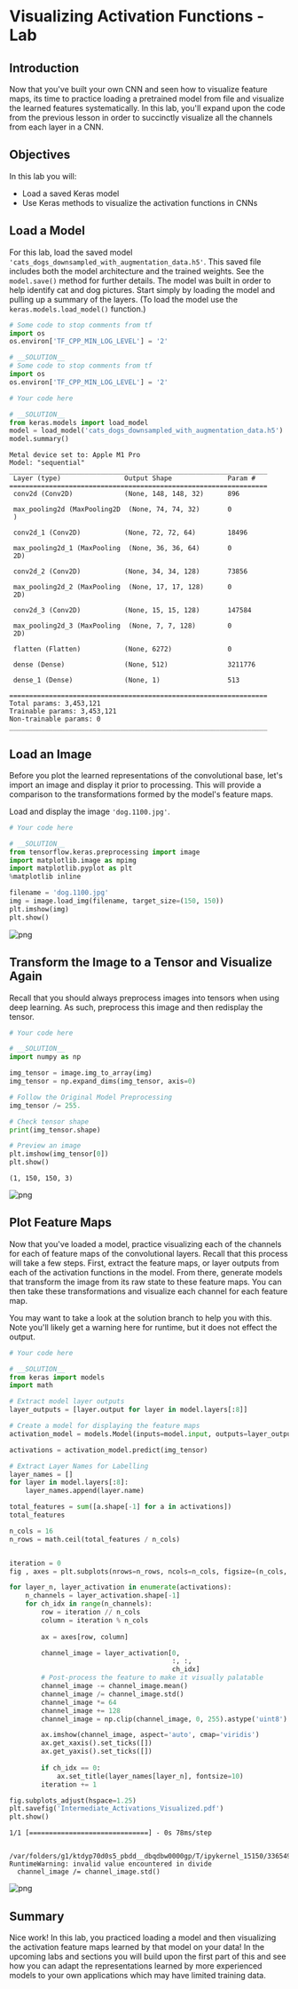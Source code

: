 # Visualizing Activation Functions - Lab

## Introduction

Now that you've built your own CNN and seen how to visualize feature maps, its time to practice loading a pretrained model from file and visualize the learned features systematically. In this lab, you'll expand upon the code from the previous lesson in order to succinctly visualize all the channels from each layer in a CNN.

## Objectives

In this lab you will: 

- Load a saved Keras model 
- Use Keras methods to visualize the activation functions in CNNs 

## Load a Model  

For this lab, load the saved model `'cats_dogs_downsampled_with_augmentation_data.h5'`. This saved file includes both the model architecture and the trained weights. See the `model.save()` method for further details. The model was built in order to help identify cat and dog pictures. Start simply by loading the model and pulling up a summary of the layers. (To load the model use the `keras.models.load_model()` function.) 


```python
# Some code to stop comments from tf
import os
os.environ['TF_CPP_MIN_LOG_LEVEL'] = '2'
```


```python
# __SOLUTION__
# Some code to stop comments from tf
import os
os.environ['TF_CPP_MIN_LOG_LEVEL'] = '2'
```


```python
# Your code here
```


```python
# __SOLUTION__
from keras.models import load_model
model = load_model('cats_dogs_downsampled_with_augmentation_data.h5')
model.summary()
```

    Metal device set to: Apple M1 Pro
    Model: "sequential"
    _________________________________________________________________
     Layer (type)                Output Shape              Param #   
    =================================================================
     conv2d (Conv2D)             (None, 148, 148, 32)      896       
                                                                     
     max_pooling2d (MaxPooling2D  (None, 74, 74, 32)       0         
     )                                                               
                                                                     
     conv2d_1 (Conv2D)           (None, 72, 72, 64)        18496     
                                                                     
     max_pooling2d_1 (MaxPooling  (None, 36, 36, 64)       0         
     2D)                                                             
                                                                     
     conv2d_2 (Conv2D)           (None, 34, 34, 128)       73856     
                                                                     
     max_pooling2d_2 (MaxPooling  (None, 17, 17, 128)      0         
     2D)                                                             
                                                                     
     conv2d_3 (Conv2D)           (None, 15, 15, 128)       147584    
                                                                     
     max_pooling2d_3 (MaxPooling  (None, 7, 7, 128)        0         
     2D)                                                             
                                                                     
     flatten (Flatten)           (None, 6272)              0         
                                                                     
     dense (Dense)               (None, 512)               3211776   
                                                                     
     dense_1 (Dense)             (None, 1)                 513       
                                                                     
    =================================================================
    Total params: 3,453,121
    Trainable params: 3,453,121
    Non-trainable params: 0
    _________________________________________________________________


## Load an Image

Before you plot the learned representations of the convolutional base, let's import an image and display it prior to processing. This will provide a comparison to the transformations formed by the model's feature maps.   

Load and display the image `'dog.1100.jpg'`.


```python
# Your code here
```


```python
# __SOLUTION__
from tensorflow.keras.preprocessing import image
import matplotlib.image as mpimg
import matplotlib.pyplot as plt
%matplotlib inline

filename = 'dog.1100.jpg'
img = image.load_img(filename, target_size=(150, 150))
plt.imshow(img)
plt.show()
```


    
![png](index_files/index_7_0.png)
    


## Transform the Image to a Tensor and Visualize Again

Recall that you should always preprocess images into tensors when using deep learning. As such, preprocess this image and then redisplay the tensor.


```python
# Your code here
```


```python
# __SOLUTION__
import numpy as np

img_tensor = image.img_to_array(img)
img_tensor = np.expand_dims(img_tensor, axis=0)

# Follow the Original Model Preprocessing
img_tensor /= 255.

# Check tensor shape
print(img_tensor.shape)

# Preview an image
plt.imshow(img_tensor[0])
plt.show()
```

    (1, 150, 150, 3)



    
![png](index_files/index_10_1.png)
    


## Plot Feature Maps

Now that you've loaded a model, practice visualizing each of the channels for each of feature maps of the convolutional layers. Recall that this process will take a few steps. First, extract the feature maps, or layer outputs from each of the activation functions in the model. From there, generate models that transform the image from its raw state to these feature maps. You can then take these transformations and visualize each channel for each feature map.

You may want to take a look at the solution branch to help you with this. Note you'll likely get a warning here for runtime, but it does not effect the output.


```python
# Your code here
```


```python
# __SOLUTION__
from keras import models
import math 

# Extract model layer outputs
layer_outputs = [layer.output for layer in model.layers[:8]]

# Create a model for displaying the feature maps
activation_model = models.Model(inputs=model.input, outputs=layer_outputs)

activations = activation_model.predict(img_tensor)

# Extract Layer Names for Labelling
layer_names = []
for layer in model.layers[:8]:
    layer_names.append(layer.name)

total_features = sum([a.shape[-1] for a in activations])
total_features

n_cols = 16
n_rows = math.ceil(total_features / n_cols)


iteration = 0
fig , axes = plt.subplots(nrows=n_rows, ncols=n_cols, figsize=(n_cols, n_rows*1.5))

for layer_n, layer_activation in enumerate(activations):
    n_channels = layer_activation.shape[-1]
    for ch_idx in range(n_channels):
        row = iteration // n_cols
        column = iteration % n_cols
    
        ax = axes[row, column]

        channel_image = layer_activation[0,
                                         :, :,
                                         ch_idx]
        # Post-process the feature to make it visually palatable
        channel_image -= channel_image.mean()
        channel_image /= channel_image.std() 
        channel_image *= 64
        channel_image += 128
        channel_image = np.clip(channel_image, 0, 255).astype('uint8')

        ax.imshow(channel_image, aspect='auto', cmap='viridis')
        ax.get_xaxis().set_ticks([])
        ax.get_yaxis().set_ticks([])
        
        if ch_idx == 0:
            ax.set_title(layer_names[layer_n], fontsize=10)
        iteration += 1

fig.subplots_adjust(hspace=1.25)
plt.savefig('Intermediate_Activations_Visualized.pdf')
plt.show()
```

    1/1 [==============================] - 0s 78ms/step


    /var/folders/g1/ktdyp70d0s5_pbdd__dbqdbw0000gp/T/ipykernel_15150/3365491015.py:41: RuntimeWarning: invalid value encountered in divide
      channel_image /= channel_image.std()



    
![png](index_files/index_13_2.png)
    


## Summary

Nice work! In this lab, you practiced loading a model and then visualizing the activation feature maps learned by that model on your data! In the upcoming labs and sections you will build upon the first part of this and see how you can adapt the representations learned by more experienced models to your own applications which may have limited training data.
